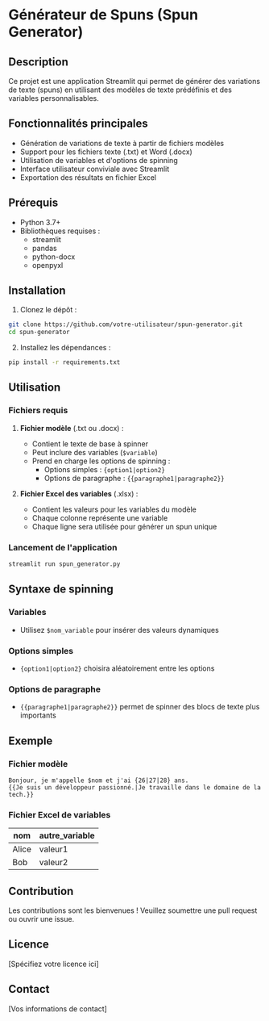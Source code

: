 # Générateur de Spuns (Spun Generator)

## Description

Ce projet est une application Streamlit qui permet de générer des variations de texte (spuns) en utilisant des modèles de texte prédéfinis et des variables personnalisables.

## Fonctionnalités principales

- Génération de variations de texte à partir de fichiers modèles
- Support pour les fichiers texte (.txt) et Word (.docx)
- Utilisation de variables et d'options de spinning
- Interface utilisateur conviviale avec Streamlit
- Exportation des résultats en fichier Excel

## Prérequis

- Python 3.7+
- Bibliothèques requises :
  - streamlit
  - pandas
  - python-docx
  - openpyxl

## Installation

1. Clonez le dépôt :
```bash
git clone https://github.com/votre-utilisateur/spun-generator.git
cd spun-generator
```

2. Installez les dépendances :
```bash
pip install -r requirements.txt
```

## Utilisation

### Fichiers requis

1. **Fichier modèle** (.txt ou .docx) : 
   - Contient le texte de base à spinner
   - Peut inclure des variables (`$variable`) 
   - Prend en charge les options de spinning :
     - Options simples : `{option1|option2}`
     - Options de paragraphe : `{{paragraphe1|paragraphe2}}`

2. **Fichier Excel des variables** (.xlsx) :
   - Contient les valeurs pour les variables du modèle
   - Chaque colonne représente une variable
   - Chaque ligne sera utilisée pour générer un spun unique

### Lancement de l'application

```bash
streamlit run spun_generator.py
```

## Syntaxe de spinning

### Variables
- Utilisez `$nom_variable` pour insérer des valeurs dynamiques

### Options simples
- `{option1|option2}` choisira aléatoirement entre les options

### Options de paragraphe
- `{{paragraphe1|paragraphe2}}` permet de spinner des blocs de texte plus importants

## Exemple

### Fichier modèle
```
Bonjour, je m'appelle $nom et j'ai {26|27|28} ans. 
{{Je suis un développeur passionné.|Je travaille dans le domaine de la tech.}}
```

### Fichier Excel de variables
| nom    | autre_variable |
|--------|----------------|
| Alice  | valeur1        |
| Bob    | valeur2        |

## Contribution

Les contributions sont les bienvenues ! Veuillez soumettre une pull request ou ouvrir une issue.

## Licence

[Spécifiez votre licence ici]

## Contact

[Vos informations de contact]
